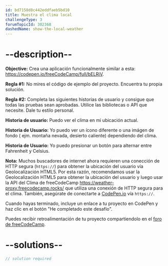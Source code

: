 ```yaml
---
id: bd7158d8c442eddfaeb5bd10
title: Muestra el clima local
challengeType: 3
forumTopicId: 302368
dashedName: show-the-local-weather
---
```


# --description--

**Objective:** Crea una aplicación funcionalmente similar a esta: <a href="https://codepen.io/freeCodeCamp/full/bELRjV" target="_blank" rel="noopener noreferrer nofollow">https://codepen.io/freeCodeCamp/full/bELRjV</a>.

**Regla #1:** No mires el código de ejemplo del proyecto. Encuentra tu propia solución.

**Regla #2:** Completa las siguientes historias de usuario y consigue que todas las pruebas sean aprobadas. Utilice las bibliotecas o API que necesite. Dale tu estilo personal.

**Historia de usuario:** Puedo ver el clima en mi ubicación actual.

**Historia de Usuario:** Yo puedo ver un ícono diferente o una imágen de fondo ( ejm. montaña nevada, desierto caliente) dependiendo del clima.

**Historia de Usuario:** Yo puedo presionar un botón para alternar entre Fahrenheit y Celsius.

**Nota:** Muchos buscadores de internet ahora requieren una conección de HTTP segura (`https://`) para obtener la ubicación del usuario vía Geolocalización HTML5. Por esta razón, recomendamos usar la Geolocalización HTML5 para obtener la ubicación del usuario y luego usar la API del Clima de freeCodeCamp <a href="https://weather-proxy.freecodecamp.rocks/" target="_blank" rel="noopener noreferrer nofollow">https://weather-proxy.freecodecamp.rocks/</a> que utiliza una conexión de HTTP segura para el clima. También, asegúrate de conectarte a <a href="https://codepen.io" target="_blank" rel="noopener noreferrer nofollow">CodePen.io</a> vía `https://`.

Cuando hayas terminado, incluye un enlace a tu proyecto en CodePen y haz clic en el botón "He completado este desafío".

Puedes recibir retroalimentación de tu proyecto compartiendolo en el <a href="https://forum.freecodecamp.org/c/project-feedback/409" target="_blank" rel="noopener noreferrer nofollow">foro de freeCodeCamp</a>.

# --solutions--

```js
// solution required
```
